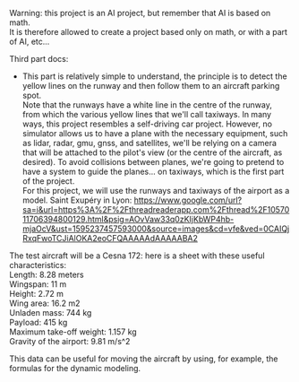 Warning: this project is an AI project, but remember that AI is based on math.  
It is therefore allowed to create a project based only on math, or with a part of
AI, etc...  

Third part docs:  
- This part is relatively simple to understand, the principle is to detect the yellow lines
on the runway and then follow them to an aircraft parking spot.  
Note that the runways have a white line in the centre of the runway, from which the various
yellow lines that we'll call taxiways.
In many ways, this project resembles a self-driving car project.
However, no simulator allows us to have a plane with the necessary equipment, 
such as lidar, radar, gmu, gnss, and satellites, we'll be relying on a camera that
will be attached to the pilot's view (or the centre of the aircraft, as desired). To avoid collisions
between planes, we're going to pretend to have a system to guide the planes...
on taxiways, which is the first part of the project.  
For this project, we will use the runways and taxiways of the airport as a model.
Saint Exupéry in Lyon: https://www.google.com/url?sa=i&url=https%3A%2F%2Fthreadreaderapp.com%2Fthread%2F1057011706394800129.html&psig=AOvVaw33q0zKIjKbWP4hb-mjaOcV&ust=1595237457593000&source=images&cd=vfe&ved=0CAIQjRxqFwoTCJiAlOKA2eoCFQAAAAAdAAAAABA2  

The test aircraft will be a Cesna 172: here is a sheet with these useful characteristics:  
Length: 8.28 meters  
Wingspan: 11 m  
Height: 2.72 m  
Wing area: 16.2 m2  
Unladen mass: 744 kg  
Payload: 415 kg  
Maximum take-off weight: 1.157 kg  
Gravity of the airport: 9.81 m/s^2  

This data can be useful for moving the aircraft by using, for example, the formulas for the
dynamic modeling.  
